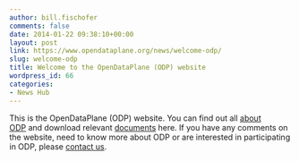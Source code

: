 ```yaml
---
author: bill.fischofer
comments: false
date: 2014-01-22 09:38:10+00:00
layout: post
link: https://www.opendataplane.org/news/welcome-odp/
slug: welcome-odp
title: Welcome to the OpenDataPlane (ODP) website
wordpress_id: 66
categories:
- News Hub
---
```


This is the OpenDataPlane (ODP) website. You can find out all [about ODP](/about/) and download relevant [documents](/downloads/) here. If you have any comments on the website, need to know more about ODP or are interested in participating in ODP, please [contact us](/contact/).
